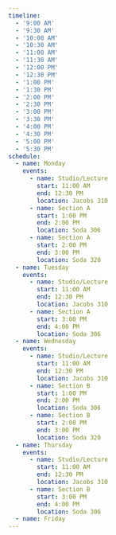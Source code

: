 ```yaml
---
timeline:
  - '9:00 AM'
  - '9:30 AM'
  - '10:00 AM'
  - '10:30 AM'
  - '11:00 AM'
  - '11:30 AM'
  - '12:00 PM'
  - '12:30 PM'
  - '1:00 PM'
  - '1:30 PM'
  - '2:00 PM'
  - '2:30 PM'
  - '3:00 PM'
  - '3:30 PM'
  - '4:00 PM'
  - '4:30 PM'
  - '5:00 PM'
  - '5:30 PM'
schedule:
  - name: Monday
    events:
      - name: Studio/Lecture
        start: 11:00 AM
        end: 12:30 PM
        location: Jacobs 310
      - name: Section A
        start: 1:00 PM
        end: 2:00 PM
        location: Soda 306
      - name: Section A
        start: 2:00 PM
        end: 3:00 PM
        location: Soda 320
  - name: Tuesday
    events:
      - name: Studio/Lecture
        start: 11:00 AM
        end: 12:30 PM
        location: Jacobs 310
      - name: Section A
        start: 3:00 PM
        end: 4:00 PM
        location: Soda 306
  - name: Wednesday
    events:
      - name: Studio/Lecture
        start: 11:00 AM
        end: 12:30 PM
        location: Jacobs 310
      - name: Section B
        start: 1:00 PM
        end: 2:00 PM
        location: Soda 306
      - name: Section B
        start: 2:00 PM
        end: 3:00 PM
        location: Soda 320
  - name: Thursday
    events:
      - name: Studio/Lecture
        start: 11:00 AM
        end: 12:30 PM
        location: Jacobs 310
      - name: Section B
        start: 3:00 PM
        end: 4:00 PM
        location: Soda 306
  - name: Friday
---
```

